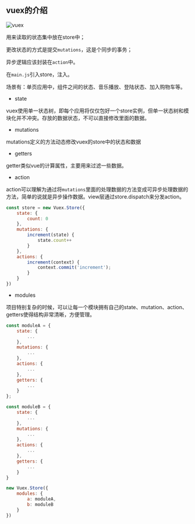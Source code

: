 ## vuex的介绍

![vuex](https://vuex.vuejs.org/vuex.png)

用来读取的状态集中放在store中；

更改状态的方式是提交`mutations`，这是个同步的事务；

异步逻辑应该封装在`action`中。

在`main.js`引入store，注入。

场景有：单页应用中，组件之间的状态、音乐播放、登陆状态、加入购物车等。


- state

vuex使用单一状态树，即每个应用将仅仅包好一个store实例，但单一状态树和模块化并不冲突。存放的数据状态，不可以直接修改里面的数据。

- mutations

mutations定义的方法动态修改vuex的store中的状态和数据

- getters

getter类似vue的计算属性，主要用来过滤一些数据。

- action

action可以理解为通过将`mutations`里面的处理数据的方法变成可异步处理数据的方法，简单的说就是异步操作数据。view层通过store.dispatch来分发action。

```javascript
const store = new Vuex.Store({
    state: {
        count: 0
    },
    mutations: {
        increment(state) {
            state.count++
        }
    },
    actions: {
        increment(context) {
            context.commit('increment');
        }
    }
})
```

- modules

项目特别复杂的时候，可以让每一个模块拥有自己的state、mutation、action、getters使得结构非常清晰，方便管理。

```javascript
const moduleA = {
    state: {
        ...
    },
    mutations: {
        ...
    },
    actions: {
        ...
    },
    getters: {
        ...
    }
};

const moduleB = {
    state: {
        ...
    },
    mutations: {
        ...
    },
    actions: {
        ...
    },
    getters: {
        ...
    }
}

new Vuex.Store({
    modules: {
        a: moduleA,
        b: moduleB
    }
})
```